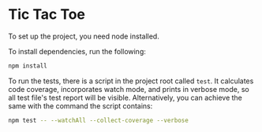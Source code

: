 # Tic Tac Toe

To set up the project, you need node installed.

To install dependencies, run the following:

```sh
npm install
```

To run the tests, there is a script in the project root called `test`. It calculates code coverage, incorporates
watch mode, and prints in verbose mode, so all test file's test report will be visible. Alternatively, you
can achieve the same with the command the script contains:

```sh
npm test -- --watchAll --collect-coverage --verbose
```
